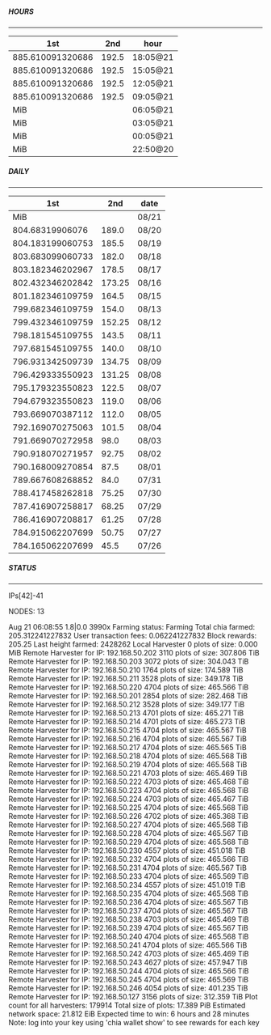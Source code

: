 ##### HOURS
-------

| 1st | 2nd | hour |
|---|----|-----|
|885.610091320686 | 192.5 | 18:05@21 |
|885.610091320686 | 192.5 | 15:05@21 |
|885.610091320686 | 192.5 | 12:05@21 |
|885.610091320686 | 192.5 | 09:05@21 |
|MiB |  | 06:05@21 |
|MiB |  | 03:05@21 |
|MiB |  | 00:05@21 |
|MiB |  | 22:50@20 |

##### DAILY
-------

| 1st | 2nd | date |
|---|----|-----|
|MiB |  | 08/21 |
|804.68319906076 | 189.0 | 08/20 |
|804.183199060753 | 185.5 | 08/19 |
|803.683099060733 | 182.0 | 08/18 |
|803.182346202967 | 178.5 | 08/17 |
|802.432346202842 | 173.25 | 08/16 |
|801.182346109759 | 164.5 | 08/15 |
|799.682346109759 | 154.0 | 08/13 |
|799.432346109759 | 152.25 | 08/12 |
|798.181545109755 | 143.5 | 08/11 |
|797.681545109755 | 140.0 | 08/10 |
|796.931342509739 | 134.75 | 08/09 |
|796.429333550923 | 131.25 | 08/08 |
|795.179323550823 | 122.5 | 08/07 |
|794.679323550823 | 119.0 | 08/06 |
|793.669070387112 | 112.0 | 08/05 |
|792.169070275063 | 101.5 | 08/04 |
|791.669070272958 | 98.0 | 08/03 |
|790.918070271957 | 92.75 | 08/02 |
|790.168009270854 | 87.5 | 08/01 |
|789.667608268852 | 84.0 | 07/31 |
|788.417458262818 | 75.25 | 07/30 |
|787.416907258817 | 68.25 | 07/29 |
|786.416907208817 | 61.25 | 07/28 |
|784.915062207699 | 50.75 | 07/27 |
|784.165062207699 | 45.5 | 07/26 |


##### STATUS
-------

IPs[42]-41

NODES: 13

Aug 21 06:08:55 1.8|0.0
3990x
Farming status: Farming
Total chia farmed: 205.312241227832
User transaction fees: 0.062241227832
Block rewards: 205.25
Last height farmed: 2428262
Local Harvester
   0 plots of size: 0.000 MiB
Remote Harvester for IP: 192.168.50.202
   3110 plots of size: 307.806 TiB
Remote Harvester for IP: 192.168.50.203
   3072 plots of size: 304.043 TiB
Remote Harvester for IP: 192.168.50.210
   1764 plots of size: 174.589 TiB
Remote Harvester for IP: 192.168.50.211
   3528 plots of size: 349.178 TiB
Remote Harvester for IP: 192.168.50.220
   4704 plots of size: 465.566 TiB
Remote Harvester for IP: 192.168.50.201
   2854 plots of size: 282.468 TiB
Remote Harvester for IP: 192.168.50.212
   3528 plots of size: 349.177 TiB
Remote Harvester for IP: 192.168.50.213
   4701 plots of size: 465.271 TiB
Remote Harvester for IP: 192.168.50.214
   4701 plots of size: 465.273 TiB
Remote Harvester for IP: 192.168.50.215
   4704 plots of size: 465.567 TiB
Remote Harvester for IP: 192.168.50.216
   4704 plots of size: 465.567 TiB
Remote Harvester for IP: 192.168.50.217
   4704 plots of size: 465.565 TiB
Remote Harvester for IP: 192.168.50.218
   4704 plots of size: 465.568 TiB
Remote Harvester for IP: 192.168.50.219
   4704 plots of size: 465.568 TiB
Remote Harvester for IP: 192.168.50.221
   4703 plots of size: 465.469 TiB
Remote Harvester for IP: 192.168.50.222
   4703 plots of size: 465.468 TiB
Remote Harvester for IP: 192.168.50.223
   4704 plots of size: 465.568 TiB
Remote Harvester for IP: 192.168.50.224
   4703 plots of size: 465.467 TiB
Remote Harvester for IP: 192.168.50.225
   4704 plots of size: 465.568 TiB
Remote Harvester for IP: 192.168.50.226
   4702 plots of size: 465.368 TiB
Remote Harvester for IP: 192.168.50.227
   4704 plots of size: 465.568 TiB
Remote Harvester for IP: 192.168.50.228
   4704 plots of size: 465.567 TiB
Remote Harvester for IP: 192.168.50.229
   4704 plots of size: 465.568 TiB
Remote Harvester for IP: 192.168.50.230
   4557 plots of size: 451.018 TiB
Remote Harvester for IP: 192.168.50.232
   4704 plots of size: 465.566 TiB
Remote Harvester for IP: 192.168.50.231
   4704 plots of size: 465.567 TiB
Remote Harvester for IP: 192.168.50.233
   4704 plots of size: 465.569 TiB
Remote Harvester for IP: 192.168.50.234
   4557 plots of size: 451.019 TiB
Remote Harvester for IP: 192.168.50.235
   4704 plots of size: 465.568 TiB
Remote Harvester for IP: 192.168.50.236
   4704 plots of size: 465.567 TiB
Remote Harvester for IP: 192.168.50.237
   4704 plots of size: 465.567 TiB
Remote Harvester for IP: 192.168.50.238
   4703 plots of size: 465.469 TiB
Remote Harvester for IP: 192.168.50.239
   4704 plots of size: 465.567 TiB
Remote Harvester for IP: 192.168.50.240
   4704 plots of size: 465.568 TiB
Remote Harvester for IP: 192.168.50.241
   4704 plots of size: 465.566 TiB
Remote Harvester for IP: 192.168.50.242
   4703 plots of size: 465.469 TiB
Remote Harvester for IP: 192.168.50.243
   4627 plots of size: 457.947 TiB
Remote Harvester for IP: 192.168.50.244
   4704 plots of size: 465.566 TiB
Remote Harvester for IP: 192.168.50.245
   4704 plots of size: 465.569 TiB
Remote Harvester for IP: 192.168.50.246
   4054 plots of size: 401.235 TiB
Remote Harvester for IP: 192.168.50.127
   3156 plots of size: 312.359 TiB
Plot count for all harvesters: 179914
Total size of plots: 17.389 PiB
Estimated network space: 21.812 EiB
Expected time to win: 6 hours and 28 minutes
Note: log into your key using 'chia wallet show' to see rewards for each key
